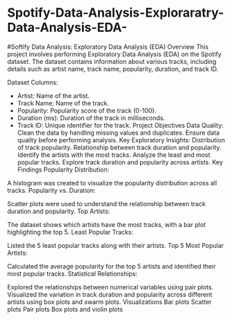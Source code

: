 # Spotify-Data-Analysis-Exploraratry-Data-Analysis-EDA-
#Softify Data Analysis: Exploratory Data Analysis (EDA)
Overview
This project involves performing Exploratory Data Analysis (EDA) on the Spotify dataset. The dataset contains information about various tracks, including details such as artist name, track name, popularity, duration, and track ID.

Dataset Columns:

* Artist: Name of the artist.
* Track Name: Name of the track.
* Popularity: Popularity score of the track (0-100).
* Duration (ms): Duration of the track in milliseconds.
* Track ID: Unique identifier for the track.
Project Objectives
Data Quality:
Clean the data by handling missing values and duplicates.
Ensure data quality before performing analysis.
Key Exploratory Insights:
Distribution of track popularity.
Relationship between track duration and popularity.
Identify the artists with the most tracks.
Analyze the least and most popular tracks.
Explore track duration and popularity across artists.
Key Findings
Popularity Distribution:

A histogram was created to visualize the popularity distribution across all tracks.
Popularity vs. Duration:

Scatter plots were used to understand the relationship between track duration and popularity.
Top Artists:

The dataset shows which artists have the most tracks, with a bar plot highlighting the top 5.
Least Popular Tracks:

Listed the 5 least popular tracks along with their artists.
Top 5 Most Popular Artists:

Calculated the average popularity for the top 5 artists and identified their most popular tracks.
Statistical Relationships:

Explored the relationships between numerical variables using pair plots.
Visualized the variation in track duration and popularity across different artists using box plots and swarm plots.
Visualizations
Bar plots
Scatter plots
Pair plots
Box plots and violin plots
